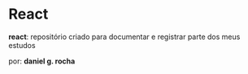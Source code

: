 # React

**react**: repositório criado para documentar e registrar parte dos meus estudos

por: **daniel g. rocha**